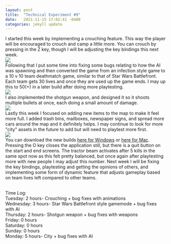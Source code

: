 ```yaml
---
layout: post
title:  "Technical Experiment #9"
date:   2021-11-15 17:02:41 -0400
categories: jekyll update
---
```

I started this week by implementing a crouching feature. This way the player will be encouraged to crouch and camp a little more. You can crouch by pressing in the Z key, though I will be adjusting the key bindings this next week.
<br>![](https://i.imgur.com/kshOVqu.gif)
<br>Following that I put some time into fixing some bugs relating to how the AI was spawning and then converted the game from an infection style game to a 10 v 10 team deathmatch game, similar to that of Star Wars Battlefront. Each team gets 30 lives and once they are used up the game ends. I may up this to 50(+) in a later build after doing more playtesting.
<br>![](https://i.imgur.com/C45Ustc.gif)
<br>I also implemented the shotgun weapon, and designed it so it shoots multiple bullets at once, each doing a small amount of damage.
<br>![](https://i.imgur.com/FuRP8BL.gif)
<br>Lastly this week I focused on adding new items to the map to make it feel more full. I added trash bins, mailboxes, newspaper signs, and spread more cars around the map and it definitely helps. I may continue to look for more "city" assets in the future to add but will need to playtest more first.
<br>![](https://i.imgur.com/WAWEbfS.png)
<br>You can download the new builds [here for Windows](https://drive.google.com/file/d/13pRgy9F9Xfb-oB9Uu-z3E3Old-9Xgua9/view?usp=sharing) or [here for Mac](https://drive.google.com/file/d/1TAvSCTm6FkSO175fh442eiXxcZrlAoiL/view?usp=sharing). Pressing the O key closes the application still, but there is a quit button on the start and end screens. The tractor beam activates after 5 kills in the same spot now as this felt pretty balanced, but once again after playtesting more with new people I may adjust this number. Next week I will be fixing the key bindings, playtesting and getting the opinions of others, and implementing some form of dynamic feature that adjusts gameplay based on team lives left compared to other teams.

<br>Time Log:
<br>Tuesday: 2 hours- Crouching + bug fixes with animations
<br>Wednesday: 3 hours- Star Wars Battlefront style gamemode + bug fixes with AI
<br>Thursday: 2 hours- Shotgun weapon + bug fixes with weapons
<br>Friday: 0 hours
<br>Saturday: 0 hours
<br>Sunday: 0 hours
<br>Monday: 5 hours- City + bug fixes with AI
